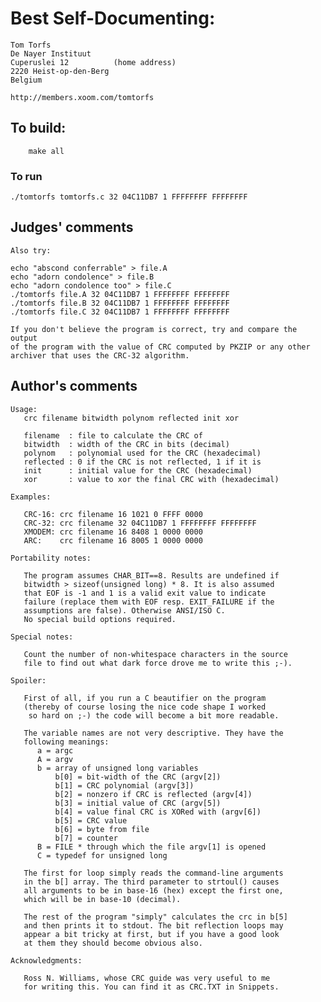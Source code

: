 # Best Self-Documenting:

    Tom Torfs
    De Nayer Instituut
    Cuperuslei 12          (home address)
    2220 Heist-op-den-Berg
    Belgium

    http://members.xoom.com/tomtorfs

## To build:

        make all

### To run

	./tomtorfs tomtorfs.c 32 04C11DB7 1 FFFFFFFF FFFFFFFF

## Judges' comments

    Also try:

	echo "abscond conferrable" > file.A
	echo "adorn condolence" > file.B
	echo "adorn condolence too" > file.C
	./tomtorfs file.A 32 04C11DB7 1 FFFFFFFF FFFFFFFF
	./tomtorfs file.B 32 04C11DB7 1 FFFFFFFF FFFFFFFF
	./tomtorfs file.C 32 04C11DB7 1 FFFFFFFF FFFFFFFF

    If you don't believe the program is correct, try and compare the output
    of the program with the value of CRC computed by PKZIP or any other
    archiver that uses the CRC-32 algorithm.

## Author's comments

    Usage:
       crc filename bitwidth polynom reflected init xor

       filename  : file to calculate the CRC of
       bitwidth  : width of the CRC in bits (decimal)
       polynom   : polynomial used for the CRC (hexadecimal)
       reflected : 0 if the CRC is not reflected, 1 if it is
       init      : initial value for the CRC (hexadecimal)
       xor       : value to xor the final CRC with (hexadecimal)

    Examples:

       CRC-16: crc filename 16 1021 0 FFFF 0000
       CRC-32: crc filename 32 04C11DB7 1 FFFFFFFF FFFFFFFF
       XMODEM: crc filename 16 8408 1 0000 0000
       ARC:    crc filename 16 8005 1 0000 0000

    Portability notes:

       The program assumes CHAR_BIT==8. Results are undefined if
       bitwidth > sizeof(unsigned long) * 8. It is also assumed
       that EOF is -1 and 1 is a valid exit value to indicate
       failure (replace them with EOF resp. EXIT_FAILURE if the
       assumptions are false). Otherwise ANSI/ISO C.
       No special build options required.

    Special notes:

       Count the number of non-whitespace characters in the source
       file to find out what dark force drove me to write this ;-).

    Spoiler:

       First of all, if you run a C beautifier on the program
       (thereby of course losing the nice code shape I worked
        so hard on ;-) the code will become a bit more readable.

       The variable names are not very descriptive. They have the
       following meanings:
          a = argc
          A = argv
          b = array of unsigned long variables
              b[0] = bit-width of the CRC (argv[2])
              b[1] = CRC polynomial (argv[3])
              b[2] = nonzero if CRC is reflected (argv[4])
              b[3] = initial value of CRC (argv[5])
              b[4] = value final CRC is XORed with (argv[6])
              b[5] = CRC value
              b[6] = byte from file
              b[7] = counter
          B = FILE * through which the file argv[1] is opened
          C = typedef for unsigned long

       The first for loop simply reads the command-line arguments
       in the b[] array. The third parameter to strtoul() causes
       all arguments to be in base-16 (hex) except the first one,
       which will be in base-10 (decimal).

       The rest of the program "simply" calculates the crc in b[5]
       and then prints it to stdout. The bit reflection loops may
       appear a bit tricky at first, but if you have a good look
       at them they should become obvious also.

    Acknowledgments:

       Ross N. Williams, whose CRC guide was very useful to me
       for writing this. You can find it as CRC.TXT in Snippets.
